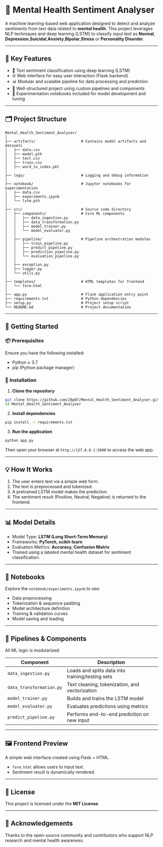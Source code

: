 # 🧠 Mental Health Sentiment Analyser

A machine learning-based web application designed to detect and analyze sentiments from text data related to **mental health**. This project leverages NLP techniques and deep learning (LSTM) to classify input text as **Normal**, **Depression**,**Suicidal**,**Anxiety**,**Bipolar**,**Stress** or **Personality Disorder**.

---

## 📌 Key Features

- 🧾 Text sentiment classification using deep learning (LSTM)
- 🌐 Web interface for easy user interaction (Flask backend)
- 📊 Modular and scalable pipeline for data processing and prediction
- 📁 Well-structured project using custom pipelines and components
- 🧪 Experimentation notebooks included for model development and tuning

---

## 🗂️ Project Structure

```
Mental_Health_Sentiment_Analyser/
│
├── artifacts/                     # Contains model artifacts and datasets
│   ├── data.csv
│   ├── model.pth
│   ├── test.csv
│   ├── train.csv
│   ├── word_to_index.pkl
│
├── logs/                          # Logging and debug information
│
├── notebook/                      # Jupyter notebooks for experimentation
│   ├── data.csv
│   ├── experiments.ipynb
│   └── lstm.pth
│
├── src/                           # Source code directory
│   ├── components/                # Core ML components
│   │   ├── data_ingestion.py
│   │   ├── data_transformation.py
│   │   ├── model_trainer.py
│   │   └── model_evaluator.py
│   │
│   ├── pipeline/                  # Pipeline orchestration modules
│   │   ├── train_pipeline.py
│   │   ├── predict_pipeline.py
│   │   ├── prediction_pipeline.py
│   │   └── evaluation_pipeline.py
│   │
│   ├── exception.py
│   ├── logger.py
│   └── utils.py
│
├── templates/                     # HTML templates for frontend
│   └── form.html
│
├── app.py                         # Flask application entry point
├── requirements.txt               # Python dependencies
├── setup.py                       # Project setup script
└── README.md                      # Project documentation
```

---

## 🚀 Getting Started

### 📦 Prerequisites

Ensure you have the following installed:

- Python ≥ 3.7
- pip (Python package manager)

### 🔧 Installation

1. **Clone the repository**  
```bash
git clone https://github.com/28p07/Mental_Health_Sentiment_Analyser.git
cd Mental_Health_Sentiment_Analyser
```

2. **Install dependencies**  
```bash
pip install -r requirements.txt
```

3. **Run the application**  
```bash
python app.py
```

Then open your browser at `http://127.0.0.1:5000` to access the web app.

---

## 💡 How It Works

1. The user enters text via a simple web form.
2. The text is preprocessed and tokenized.
3. A pretrained LSTM model makes the prediction.
4. The sentiment result (Positive, Neutral, Negative) is returned to the frontend.

---

## 📊 Model Details

- Model Type: **LSTM (Long Short-Term Memory)**
- Frameworks: **PyTorch, scikit-learn**
- Evaluation Metrics: **Accuracy, Confusion Matrix**
- Trained using a labeled mental health dataset for sentiment classification.

---

## 🔬 Notebooks

Explore the `notebook/experiments.ipynb` to see:

- Data preprocessing
- Tokenization & sequence padding
- Model architecture definition
- Training & validation curves
- Model saving and loading

---

## 🧪 Pipelines & Components

All ML logic is modularized:

| Component             | Description                                      |
|----------------------|--------------------------------------------------|
| `data_ingestion.py`  | Loads and splits data into training/testing sets |
| `data_transformation.py` | Text cleaning, tokenization, and vectorization |
| `model_trainer.py`   | Builds and trains the LSTM model                 |
| `model_evaluator.py` | Evaluates predictions using metrics              |
| `predict_pipeline.py`| Performs end-to-end prediction on new input      |

---

## 🖼️ Frontend Preview

A simple web interface created using Flask + HTML.

- `form.html` allows users to input text.
- Sentiment result is dynamically rendered.

---

## 📄 License

This project is licensed under the **MIT License**.

---


## 🌟 Acknowledgements

Thanks to the open-source community and contributors who support NLP research and mental health awareness.
